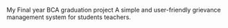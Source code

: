 My Final year BCA graduation project
A simple and user-friendly grievance management system for students teachers.
